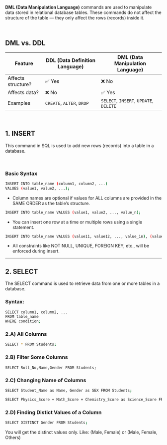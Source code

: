 **DML (Data Manipulation Language)** commands are used to manipulate data stored in relational database tables. These commands do not affect the structure of the table — they only affect the rows (records) inside it.

<br>

## DML vs. DDL
| Feature            | DDL (Data Definition Language) | DML (Data Manipulation Language)       |
| ------------------ | ------------------------------ | -------------------------------------- |
| Affects structure? | ✅ Yes                          | ❌ No                                   |
| Affects data?      | ❌ No                           | ✅ Yes                                  |
| Examples           | `CREATE`, `ALTER`, `DROP`      | `SELECT`, `INSERT`, `UPDATE`, `DELETE` |

<br>

## 1. INSERT
This command in SQL is used to add new rows (records) into a table in a database.

<br>

### Basic Syntax
```bash
INSERT INTO table_name (column1, column2, ...)
VALUES (value1, value2, ...);
```

- Column names are optional if values for ALL columns are provided in the SAME ORDER as the table’s structure.
```bash
INSERT INTO table_name VALUES (value1, value2, ..., value_n);
```

- You can insert one row at a time or multiple rows using a single statement.
```bash
INSERT INTO table_name VALUES (value11, value12, ..., value_1n), (value21, value22, ..., value_2n), (value31, value32, ..., value_3n);
```

- All constraints like NOT NULL, UNIQUE, FOREIGN KEY, etc., will be enforced during insert.

---

## 2. SELECT
The SELECT command is used to retrieve data from one or more tables in a database.

### Syntax:
```bash
SELECT column1, column2, ...
FROM table_name
WHERE condition;
```

### 2.A) All Columns
```bash
SELECT * FROM Students;
```

 ### 2.B) Filter Some Columns
 ```
SELECT Roll_No,Name,Gender FROM Students;
```

### 2.C) Changing Name of Columns
```bash
SELECT Student_Name as Name, Gender as SEX FROM Students;
```
```bash
SELECT Physics_Score + Math_Score + Chemistry_Score as Science_Score FROM Students;
```

### 2.D) Finding Distict Values of a Column
```bash
SELECT DISTINCT Gender FROM Students;
```
You will get the distinct values only. Like: (Male, Female) or (Male, Female, Others)
